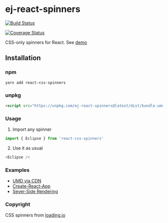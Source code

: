 # ej-react-spinners

[![Build Status](https://travis-ci.org/emanualjade/ej-react-spinners.svg?branch=master)](https://travis-ci.org/emanualjade/ej-react-spinners)

[![Coverage Status](https://coveralls.io/repos/github/emanualjade/ej-react-spinners/badge.svg?branch=master)](https://coveralls.io/github/emanualjade/ej-react-spinners?branch=master)

CSS-only spinners for React. See [demo](https://emanualjade.github.io/ej-react-spinners)

## Installation

### npm

``` sh
yarn add react-css-spinners
```

### unpkg
```html
<script src="https://unpkg.com/ej-react-spinners@latest/dist/bundle.umd.js"></script>
```

### Usage
1. Import any spinner
```js
import { Eclipse } from 'react-css-spinners'
```

2. Use it as usual
```js
<Eclipse />
```

### Examples
- [UMD via CDN](./examples/cdn)
- [Create-React-App](./examples/cra)
- [Sever-Side Rendering](./examples/ssr)

### Copyright
CSS spinners from [loading.io](https://loading.io)
